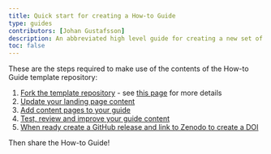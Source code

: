 ```yaml
---
title: Quick start for creating a How-to Guide
type: guides
contributors: [Johan Gustafsson]
description: An abbreviated high level guide for creating a new set of web pages that contain your How-to Guide documents.
toc: false
---
```



These are the steps required to make use of the contents of the How-to Guide template repository:

1. [Fork the template repository](https://github.com/AustralianBioCommons/guide-template) - see [this page](create_new) for more details
2. [Update your landing page content](update_index)
3. [Add content pages to your guide](add_new_pages)
4. [Test, review and improve your guide content](improve_content)
5. [When ready create a GitHub release and link to Zenodo to create a DOI](zenodo)

Then share the How-to Guide!
